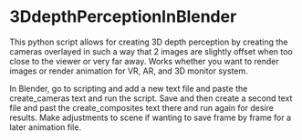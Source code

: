 # 3DdepthPerceptionInBlender
This python script allows for creating 3D depth perception by creating the cameras overlayed in such a way that 2 images are slightly offset when too close to the viewer or very far away. Works whether you want to render images or render animation for VR, AR, and 3D monitor system.

In Blender, go to scripting and add a new text file and paste the create_cameras text and run the script. Save and then create a second text file and past the create_composites text there and run again for desire results. Make adjustments to scene if wanting to save frame by frame for a later animation file.
